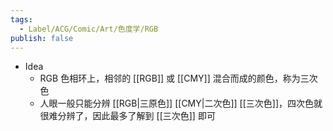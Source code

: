```yaml
---
tags:
  - Label/ACG/Comic/Art/色度学/RGB
publish: false
---
```


- Idea
    - RGB 色相环上，相邻的 [[RGB]] 或 [[CMY]] 混合而成的颜色，称为三次色
    - 人眼一般只能分辨 [[RGB|三原色]] [[CMY|二次色]] [[三次色]]，四次色就很难分辨了，因此最多了解到 [[三次色]] 即可

